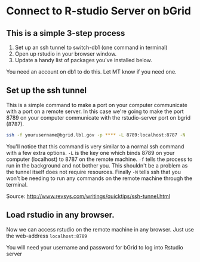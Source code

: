 # Connect to R-studio Server on bGrid
## This is a simple 3-step process
1. Set up an ssh tunnel to switch-db1 (one command in terminal)
2. Open up rstudio in your browser window. 
3. Update a handy list of packages you've installed below. 

You need an account on db1 to do this. Let MT know if you need one. 

## Set up the ssh tunnel
This is a simple command to make a port on your computer communicate with a port on a remote server. 
In this case we're going to make the port 8789 on your computer communicate with the rstudio-server port on bgrid (8787). 

```bash
ssh -f yourusername@bgrid.lbl.gov -p **** -L 8789:localhost:8787 -N
```

You'll notice that this command is very similar to a normal ssh command with a few extra options. `-L` is the key one which binds 8789 on your computer (localhost) to 8787 on the remote machine.  `-f` tells the process to run in the background and not bother you.  This shouldn't be a problem as the tunnel itself does not require resources. Finally `-N` tells ssh that you won't be needing to run any commands on the remote machine through the terminal. 

Source: http://www.revsys.com/writings/quicktips/ssh-tunnel.html

## Load rstudio in any browser. 
Now we can access rstudio on the remote machine in any browser. 
Just use the web-address `localhost:8789`

You will need your username and password for bGrid to log into Rstudio server 
